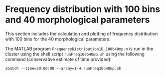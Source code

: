 # Frequency distribution with 100 bins and 40 morphological parameters
This section includes the calculation and plotting of frequency distribution with 100 bins for the 40 morphological parameters. 

The MATLAB program `FrequencyDistribution1D_100b40mp.m` is run in the cluster using the shell script `runFreq100b40mp.sh` using the following command (conservative estimate of time provided): 
```
sbatch --time=30:00:00 --array=1-4 runFreq30b40mp.sh
```
